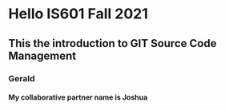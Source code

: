 # Hello IS601 Fall 2021
## This the introduction to GIT Source Code Management
### Gerald 
#### My collaborative partner name is Joshua
